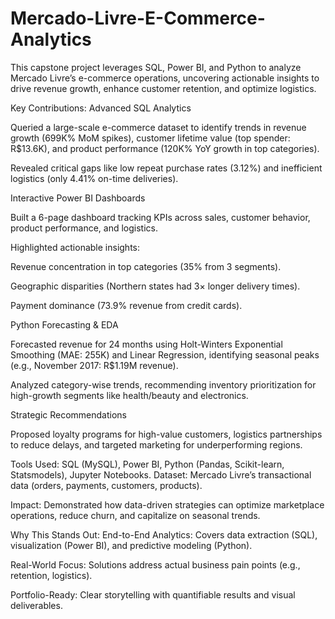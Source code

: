 # Mercado-Livre-E-Commerce-Analytics
This capstone project leverages SQL, Power BI, and Python to analyze Mercado Livre’s e-commerce operations, uncovering actionable insights to drive revenue growth, enhance customer retention, and optimize logistics.

Key Contributions:
Advanced SQL Analytics

Queried a large-scale e-commerce dataset to identify trends in revenue growth (699K% MoM spikes), customer lifetime value (top spender: R$13.6K), and product performance (120K% YoY growth in top categories).

Revealed critical gaps like low repeat purchase rates (3.12%) and inefficient logistics (only 4.41% on-time deliveries).

Interactive Power BI Dashboards

Built a 6-page dashboard tracking KPIs across sales, customer behavior, product performance, and logistics.

Highlighted actionable insights:

Revenue concentration in top categories (35% from 3 segments).

Geographic disparities (Northern states had 3× longer delivery times).

Payment dominance (73.9% revenue from credit cards).

Python Forecasting & EDA

Forecasted revenue for 24 months using Holt-Winters Exponential Smoothing (MAE: 255K) and Linear Regression, identifying seasonal peaks (e.g., November 2017: R$1.19M revenue).

Analyzed category-wise trends, recommending inventory prioritization for high-growth segments like health/beauty and electronics.

Strategic Recommendations

Proposed loyalty programs for high-value customers, logistics partnerships to reduce delays, and targeted marketing for underperforming regions.

Tools Used: SQL (MySQL), Power BI, Python (Pandas, Scikit-learn, Statsmodels), Jupyter Notebooks.
Dataset: Mercado Livre’s transactional data (orders, payments, customers, products).

Impact: Demonstrated how data-driven strategies can optimize marketplace operations, reduce churn, and capitalize on seasonal trends.

Why This Stands Out:
End-to-End Analytics: Covers data extraction (SQL), visualization (Power BI), and predictive modeling (Python).

Real-World Focus: Solutions address actual business pain points (e.g., retention, logistics).

Portfolio-Ready: Clear storytelling with quantifiable results and visual deliverables.
